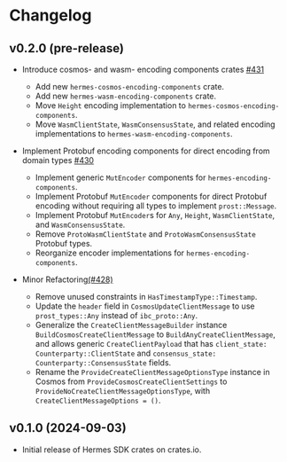 # Changelog

## v0.2.0 (pre-release)

-  Introduce cosmos- and wasm- encoding components crates [#431](https://github.com/informalsystems/hermes-sdk/pull/431)
    - Add new `hermes-cosmos-encoding-components` crate.
    - Add new `hermes-wasm-encoding-components` crate.
    - Move `Height` encoding implementation to `hermes-cosmos-encoding-components`.
    - Move `WasmClientState`, `WasmConsensusState`, and related encoding implementations to `hermes-wasm-encoding-components`.

- Implement Protobuf encoding components for direct encoding from domain types [#430](https://github.com/informalsystems/hermes-sdk/pull/430)
    - Implement generic `MutEncoder` components for `hermes-encoding-components`.
    - Implement Protobuf `MutEncoder` components for direct Protobuf encoding without requiring all types to implement `prost::Message`.
    - Implement Protobuf `MutEncoder`s for `Any`, `Height`, `WasmClientState`, and `WasmConsensusState`.
    - Remove `ProtoWasmClientState` and `ProtoWasmConsensusState` Protobuf types.
    - Reorganize encoder implementations for `hermes-encoding-components`.

- Minor Refactoring[(#428)](https://github.com/informalsystems/hermes-sdk/pull/428)
    - Remove unused constraints in `HasTimestampType::Timestamp`.
    - Update the `header` field in `CosmosUpdateClientMessage` to use `prost_types::Any` instead of `ibc_proto::Any`.
    - Generalize the `CreateClientMessageBuilder` instance `BuildCosmosCreateClientMessage` to `BuildAnyCreateClientMessage`, and allows generic `CreateClientPayload` that has `client_state: Counterparty::ClientState` and `consensus_state: Counterparty::ConsensusState` fields.
    - Rename the `ProvideCreateClientMessageOptionsType` instance in Cosmos from `ProvideCosmosCreateClientSettings` to `ProvideNoCreateClientMessageOptionsType`, with `CreateClientMessageOptions = ()`.

## v0.1.0 (2024-09-03)

- Initial release of Hermes SDK crates on crates.io.